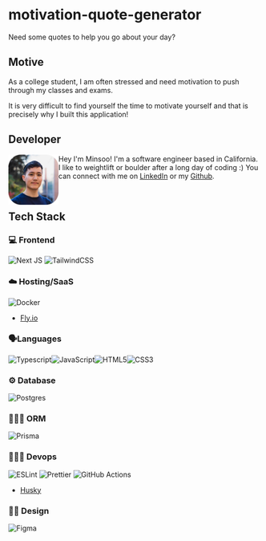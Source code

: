 # motivation-quote-generator

Need some quotes to help you go about your day?

## Motive

As a college student, I am often stressed and need motivation to push through my classes and exams.

It is very difficult to find yourself the time to motivate yourself and that is precisely why I built this application!

## Developer

<img align="left" src="public/minsoo.png" alt="image of Minsoo Kim" width="100" height="100">

Hey I'm Minsoo! I'm a software engineer based in California. I like to weightlift or boulder after a long day of coding :) You can connect with me on [LinkedIn](https://www.linkedin.com/in/minsookime/) or my [Github](https://github.com/minsooerickim).

<br/>

## Tech Stack

### 💻 Frontend

![Next JS](https://img.shields.io/badge/Next-black?style=for-the-badge&logo=next.js&logoColor=white)
![TailwindCSS](https://img.shields.io/badge/tailwindcss-%2338B2AC.svg?style=for-the-badge&logo=tailwind-css&logoColor=white)

### ☁️ Hosting/SaaS

![Docker](https://img.shields.io/badge/docker-%230db7ed.svg?style=for-the-badge&logo=docker&logoColor=white)

- [Fly.io](https://fly.io/)

### 🗣Languages

![Typescript](https://img.shields.io/badge/TypeScript-007ACC?style=for-the-badge&logo=typescript&logoColor=white)![JavaScript](https://img.shields.io/badge/javascript-%23323330.svg?style=for-the-badge&logo=javascript&logoColor=%23F7DF1E)![HTML5](https://img.shields.io/badge/html5-%23E34F26.svg?&style=for-the-badge&logo=html5&logoColor=white)![CSS3](https://img.shields.io/badge/css3-%231572B6.svg?&style=for-the-badge&logo=css3&logoColor=white)

### ⚙️ Database

![Postgres](https://img.shields.io/badge/postgres-%23316192.svg?style=for-the-badge&logo=postgresql&logoColor=white)

### 🧗🏿‍♂️ ORM

![Prisma](https://img.shields.io/badge/Prisma-3982CE?style=for-the-badge&logo=Prisma&logoColor=white)

### 🚴🏼‍♂️ Devops

![ESLint](https://img.shields.io/badge/ESLint-4B3263?style=for-the-badge&logo=eslint&logoColor=white)
![Prettier](https://img.shields.io/badge/prettier-1A2C34?style=for-the-badge&logo=prettier&logoColor=F7BA3E)
![GitHub Actions](https://img.shields.io/badge/github%20actions-%232671E5.svg?style=for-the-badge&logo=githubactions&logoColor=white)

- [Husky](https://typicode.github.io/husky/#/)

### 💅🏽 Design

![Figma](https://img.shields.io/badge/figma-%23F24E1E.svg?style=for-the-badge&logo=figma&logoColor=white)
